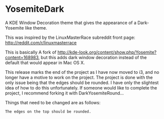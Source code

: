 # YosemiteDark
A KDE Window Decoration theme that gives the appearance of a Dark-Yosemite like theme.

This was inspired by the LinuxMasterRace subreddit front page: http://reddit.com/r/linuxmasterrace

This is basically A fork of http://kde-look.org/content/show.php/Yosemite?content=168983, but this adds dark window decoration instead of the default that would appear in Mac OS X.

This release marks the end of the project as I have now moved to i3, and no longer have a motive to work on the project.  The project is done with the only issue being that the edges should be rounded.  I have only the slightest idea of how to do this unfortunately.  If someone would like to complete the project, I recommend forking it with DarkYosemiteRound...

Things that need to be changed are as follows:
  
    The edges on the top should be rounded.



